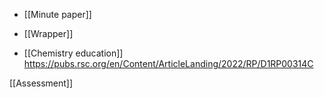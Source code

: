 - [[Minute paper]]

- [[Wrapper]]

- [[Chemistry education]] https://pubs.rsc.org/en/Content/ArticleLanding/2022/RP/D1RP00314C

[[Assessment]]
